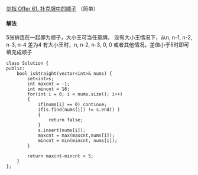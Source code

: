 [剑指 Offer 61. 扑克牌中的顺子](https://leetcode-cn.com/problems/bu-ke-pai-zhong-de-shun-zi-lcof/) （简单）

#### 解法

5张排连在一起即为顺子，大小王可当任意牌。
没有大小王情况下，从n, n-1, n-2, n-3, n-4 差为4
有大小王时，n, n-2, n-3, 0, 0 或者其他情况，差值小于5时即可填充成顺子

```
class Solution {
public:
    bool isStraight(vector<int>& nums) {
        set<int>s;
        int maxcnt = -1;
        int mincnt = 16;
        for(int i = 0; i < nums.size(); i++)
        {
            if(nums[i] == 0) continue;
            if(s.find(nums[i]) != s.end() )
            {
                return false;
            }
            s.insert(nums[i]);
            maxcnt = max(maxcnt,nums[i]);
            mincnt = min(mincnt, nums[i]);
        }
        
        return maxcnt-mincnt < 5;
    }
};
```